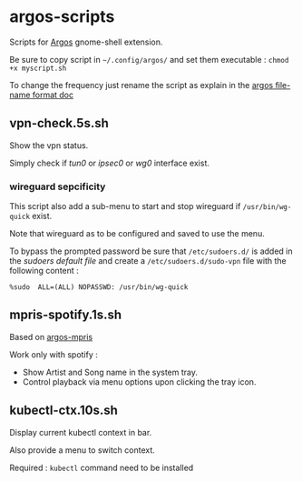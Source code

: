 # argos-scripts
Scripts for [Argos](https://github.com/p-e-w/argos) gnome-shell extension.

Be sure to copy script in `~/.config/argos/` and set them executable : `chmod +x myscript.sh`

To change the frequency just rename the script as explain in the [argos file-name format doc](https://github.com/p-e-w/argos#filename-format)


## vpn-check.5s.sh
Show the vpn status. 

Simply check if _tun0_ or _ipsec0_ or _wg0_ interface exist.


### wireguard sepcificity
This script also add a sub-menu to start and stop wireguard if `/usr/bin/wg-quick` exist.

Note that wireguard as to be configured and saved to use the menu.

To bypass the prompted password be sure that `/etc/sudoers.d/` is added in the _sudoers default file_ and create a `/etc/sudoers.d/sudo-vpn` file with the following content : 
```
%sudo  ALL=(ALL) NOPASSWD: /usr/bin/wg-quick
```


## mpris-spotify.1s.sh

Based on [argos-mpris](https://github.com/giedriusStan/argos-mpris)

Work only with spotify : 
* Show Artist and Song name in the system tray.
* Control playback via menu options upon clicking the tray icon.


## kubectl-ctx.10s.sh

Display current kubectl context in bar.

Also provide a menu to switch context.

Required : `kubectl` command need to be installed